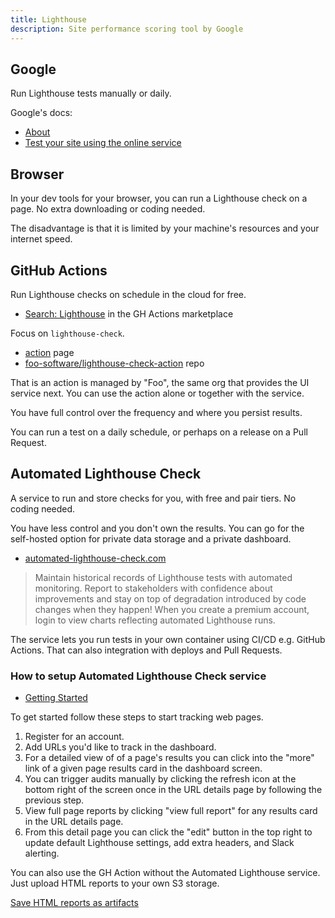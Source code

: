 ```yaml
---
title: Lighthouse
description: Site performance scoring tool by Google
---
```


## Google

Run Lighthouse tests manually or daily.

Google's docs:

- [About](https://developers.google.com/web/tools/lighthouse)
- [Test your site using the online service](https://developers.google.com/speed/pagespeed/insights/)


## Browser

In your dev tools for your browser, you can run a Lighthouse check on a page. No extra downloading or coding needed.

The disadvantage is that it is limited by your machine's resources and your internet speed.


## GitHub Actions

Run Lighthouse checks on schedule in the cloud for free.

- [Search: Lighthouse](https://github.com/marketplace?query=lighthouse) in the GH Actions marketplace

Focus on `lighthouse-check`.

- [action](https://github.com/marketplace/actions/lighthouse-check) page
- [foo-software/lighthouse-check-action](https://github.com/foo-software/lighthouse-check-action) repo

That is an action is managed by "Foo", the same org that provides the UI service next. You can use the action alone or together with the service.

You have full control over the frequency and where you persist results.

You can run a test on a daily schedule, or perhaps on a release on a Pull Request.


## Automated Lighthouse Check

A service to run and store checks for you, with free and pair tiers. No coding needed. 

You have less control and you don't own the results. You can go for the self-hosted option for private data storage and a private dashboard.

- [automated-lighthouse-check.com](https://www.automated-lighthouse-check.com/)

> Maintain historical records of Lighthouse tests with automated monitoring. Report to stakeholders with confidence about improvements and stay on top of degradation introduced by code changes when they happen! When you create a premium account, login to view charts reflecting automated Lighthouse runs.

The service lets you run tests in your own container using CI/CD e.g. GitHub Actions. That can also integration with deploys and Pull Requests.

### How to setup Automated Lighthouse Check service

- [Getting Started](https://www.foo.software/automated-lighthouse-check-getting-started/)

To get started follow these steps to start tracking web pages.

1. Register for an account.
1. Add URLs you'd like to track in the dashboard.
1. For a detailed view of of a page's results you can click into the "more" link of a given page results card in the dashboard screen.
1. You can trigger audits manually by clicking the refresh icon at the bottom right of the screen once in the URL details page by following the previous step.
1. View full page reports by clicking "view full report" for any results card in the URL details page.
1. From this detail page you can click the "edit" button in the top right to update default Lighthouse settings, add extra headers, and Slack alerting.

You can also use the GH Action without the Automated Lighthouse service. Just upload HTML reports to your own S3 storage.

[Save HTML reports as artifacts](https://github.com/marketplace/actions/lighthouse-check#screenshot-save-html-reports-as-artifacts)
